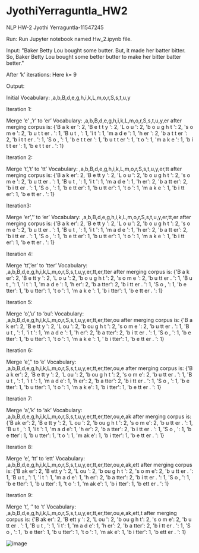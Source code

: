 # JyothiYerraguntla_HW2

NLP HW-2
Jyothi Yerraguntla-11547245

Run: Run Jupyter notebook named Hw_2.ipynb file.

Input: "Baker Betty Lou bought some butter. But, it made her batter bitter. So, Baker Betty Lou bought some better butter to make her bitter batter better."

After ‘k’ iterations: Here k= 9

Output:

Initial Vocabulary: </w>,a,b,B,d,e,g,h,i,k,L,m,o,r,S,s,t,u,y

Iteration 1:

Merge ‘e’ ,’r’ to ‘er’
Vocabulary: </w>,a,b,B,d,e,g,h,i,k,L,m,o,r,S,s,t,u,y,er
after merging corpus is: {'B a k er </w>': 2, 
'B e t t y </w>': 2, 
'L o u </w>': 2, 
'b o u g h t </w>': 2, 
's o m e </w>': 2, 
'b u t t er . </w>': 1,
'B u t , </w>': 1,
'i t </w>': 1, 
'm a d e </w>': 1,
'h er </w>': 2,
'b a t t er </w>': 2, 
'b i t t er . </w>': 1,
'S o , </w>': 1, 
'b e t t er </w>': 1,
'b u t t er </w>': 1, 
't o </w>': 1, 
'm a k e </w>': 1, 
'b i t t er </w>': 1, 
'b e t t er . </w>': 1}

Iteration 2:

Merge ‘t’,’t’ to ’tt’
Vocabulary: </w>,a,b,B,d,e,g,h,i,k,L,m,o,r,S,s,t,u,y,er,tt
after merging corpus is: {'B a k er</w>': 2, 
'B e tt y </w>': 2, 
'L o u </w>': 2, 
'b o u g h t </w>': 2, 
's o m e </w>': 2, 
'b u tt er . </w>': 1, 
'B u t , </w>': 1, 
'i t </w>': 1, 
'm a d e </w>': 1, 
'h er</w>': 2, 
'b a tt er</w>': 2, 
'b i tt er . </w>': 1, 
'S o , </w>': 1, 
'b e tt er</w>': 1, 
'b u tt er</w>': 1, 
't o </w>': 1, 
'm a k e </w>': 1, 
'b i tt er</w>': 1, 
'b e tt er . </w>': 1}

Iteration3:

Merge ‘er’,’</w>’ to ‘er</w>’
Vocabulary: </w>,a,b,B,d,e,g,h,i,k,L,m,o,r,S,s,t,u,y,er,tt,er</w>
after merging corpus is: 
{'B a k er</w>': 2, 
'B e tt y </w>': 2, 
'L o u </w>': 2, 
'b o u g h t </w>': 2, 
's o m e </w>': 2, 
'b u tt er . </w>': 1, 
'B u t , </w>': 1, 
'i t </w>': 1, 
'm a d e </w>': 1, 
'h er</w>': 2, 
'b a tt er</w>': 2, 
'b i tt er . </w>': 1, 
'S o , </w>': 1, 
'b e tt er</w>': 1, 
'b u tt er</w>': 1, 
't o </w>': 1, 
'm a k e </w>': 1, 
'b i tt er</w>': 1, 
'b e tt er . </w>': 1}

Iteration 4:

Merge ‘tt’,’er</w>’ to ‘tter</w>’
Vocabulary: </w>,a,b,B,d,e,g,h,i,k,L,m,o,r,S,s,t,u,y,er,tt,er</w>,tter</w>
after merging corpus is: {'B a k er</w>': 2, 
'B e tt y </w>': 2, 
'L o u </w>': 2, 
'b o u g h t </w>': 2, 
's o m e </w>': 2, 
'b u tt er . </w>': 1, 
'B u t , </w>': 1, 
'i t </w>': 1, 
'm a d e </w>': 1, 
'h er</w>': 2, 
'b a tter</w>': 2, 
'b i tt er . </w>': 1, 
'S o , </w>': 1, 
'b e tter</w>': 1, 
'b u tter</w>': 1, 
't o </w>': 1, 
'm a k e </w>': 1, 
'b i tter</w>': 1, 
'b e tt er . </w>': 1}

Iteration 5:

Merge ‘o’,’u’ to ‘ou’:
Vocabulary: </w>,a,b,B,d,e,g,h,i,k,L,m,o,r,S,s,t,u,y,er,tt,er</w>,tter</w>,ou
after merging corpus is: {'B a k er</w>': 2, 
'B e tt y </w>': 2, 
'L ou </w>': 2, 
'b ou g h t </w>': 2, 
's o m e </w>': 2, 
'b u tt er . </w>': 1, 
'B u t , </w>': 1, 
'i t </w>': 1, 
'm a d e </w>': 1, 
'h er</w>': 2, 
'b a tter</w>': 2, 
'b i tt er . </w>': 1, 
'S o , </w>': 1, 
'b e tter</w>': 1, 
'b u tter</w>': 1, 
't o </w>': 1, 
'm a k e </w>': 1, '
b i tter</w>': 1, 
'b e tt er . </w>': 1}


Iteration 6:

Merge ‘e’,’</w>’ to ‘e</w>’
Vocabulary: </w>,a,b,B,d,e,g,h,i,k,L,m,o,r,S,s,t,u,y,er,tt,er</w>,tter</w>,ou,e</w>
after merging corpus is: {'B a k er</w>': 2, 
'B e tt y </w>': 2, 
'L ou </w>': 2, 
'b ou g h t </w>': 2, 
's o m e</w>': 2, 
'b u tt er . </w>': 1, 
'B u t , </w>': 1, 
'i t </w>': 1, 
'm a d e</w>': 1, 
'h er</w>': 2, 
'b a tter</w>': 2, 
'b i tt er . </w>': 1, 
'S o , </w>': 1, 
'b e tter</w>': 1, 
'b u tter</w>': 1, 
't o </w>': 1, 
'm a k e</w>': 1, 
'b i tter</w>': 1, 
'b e tt er . </w>': 1}


Iteration 7:

Merge ‘a’,’k’ to ‘ak’
Vocabulary: </w>,a,b,B,d,e,g,h,i,k,L,m,o,r,S,s,t,u,y,er,tt,er</w>,tter</w>,ou,e</w>,ak
after merging corpus is: {'B ak er</w>': 2, 
'B e tt y </w>': 2, 
'L ou </w>': 2, 
'b ou g h t </w>': 2, 
's o m e</w>': 2, 
'b u tt er . </w>': 1, 
'B u t , </w>': 1, 
'i t </w>': 1, 
'm a d e</w>': 1, 
'h er</w>': 2, 
'b a tter</w>': 2, 
'b i tt er . </w>': 1, 
'S o , </w>': 1, 
'b e tter</w>': 1, 
'b u tter</w>': 1, 
't o </w>': 1, 
'm ak e</w>': 1, 
'b i tter</w>': 1, 
'b e tt er . </w>': 1}


Iteration 8:

Merge ‘e’, ‘tt’ to ‘ett’
Vocabulary: </w>,a,b,B,d,e,g,h,i,k,L,m,o,r,S,s,t,u,y,er,tt,er</w>,tter</w>,ou,e</w>,ak,ett
after merging corpus is: {'B ak er</w>': 2, 
'B ett y </w>': 2, 
'L ou </w>': 2, 
'b ou g h t </w>': 2, 
's o m e</w>': 2, 
'b u tt er . </w>': 1, 
'B u t , </w>': 1, 
'i t </w>': 1, 
'm a d e</w>': 1, 
'h er</w>': 2, 
'b a tter</w>': 2, 
'b i tt er . </w>': 1, 
'S o , </w>': 1, 
'b e tter</w>': 1, 
'b u tter</w>': 1, 
't o </w>': 1, 
'm ak e</w>': 1, 
'b i tter</w>': 1, 
'b ett er . </w>': 1}


Iteration 9:

Merge ‘t’, ‘</w>’ to ‘t</w>’
Vocabulary: </w>,a,b,B,d,e,g,h,i,k,L,m,o,r,S,s,t,u,y,er,tt,er</w>,tter</w>,ou,e</w>,ak,ett,t</w>
after merging corpus is: {'B ak er</w>': 2, 
'B ett y </w>': 2, 
'L ou </w>': 2, 
'b ou g h t</w>': 2, 
's o m e</w>': 2, 
'b u tt er . </w>': 1, 
'B u t , </w>': 1, 
'i t</w>': 1, 
'm a d e</w>': 1, 
'h er</w>': 2, 
'b a tter</w>': 2, 
'b i tt er . </w>': 1, 
'S o , </w>': 1, 
'b e tter</w>': 1, 
'b u tter</w>': 1, 
't o </w>': 1, 
'm ak e</w>': 1, 
'b i tter</w>': 1, 
'b ett er . </w>': 1}










![image](https://user-images.githubusercontent.com/98613975/216703980-5d3cbfb7-919e-41d9-a4fa-b4328fc5e291.png)
